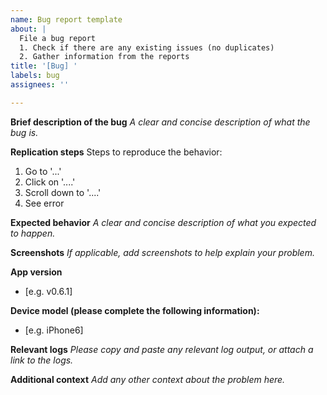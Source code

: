 ```yaml
---
name: Bug report template
about: |
  File a bug report
  1. Check if there are any existing issues (no duplicates)
  2. Gather information from the reports
title: '[Bug] '
labels: bug
assignees: ''

---
```


**Brief description of the bug**
_A clear and concise description of what the bug is._

**Replication steps**
Steps to reproduce the behavior:
1. Go to '...'
2. Click on '....'
3. Scroll down to '....'
4. See error

**Expected behavior**
_A clear and concise description of what you expected to happen._

**Screenshots**
_If applicable, add screenshots to help explain your problem._

**App version**
 - [e.g. v0.6.1]

**Device model (please complete the following information):**
 - [e.g. iPhone6]

**Relevant logs**
_Please copy and paste any relevant log output, or attach a link to the logs._

**Additional context**
_Add any other context about the problem here._
